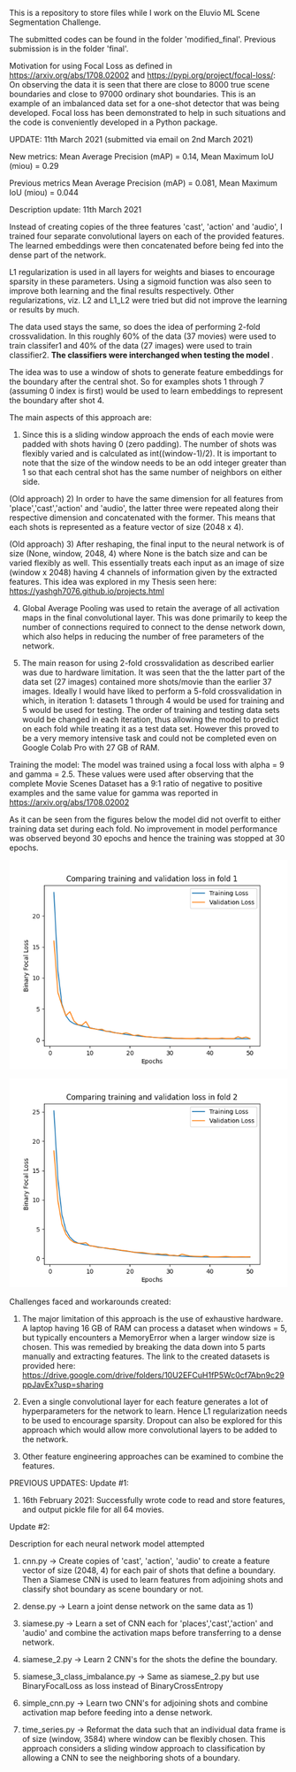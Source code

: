 This is a repository to store files while I work on the Eluvio ML Scene Segmentation Challenge.

The submitted codes can be found in the folder 'modified_final'. Previous submission is in the folder 'final'.

Motivation for using Focal Loss as defined in https://arxiv.org/abs/1708.02002 and https://pypi.org/project/focal-loss/:
On observing the data it is seen that there are close to 8000 true scene boundaries and close to 97000 ordinary shot boundaries. This is an example of an imbalanced data set for a one-shot detector that was being developed. Focal loss has been demonstrated to help in such situations and the code is conveniently developed in a Python package.

UPDATE: 11th March 2021 (submitted via email on 2nd March 2021)

New metrics: Mean Average Precision (mAP) = 0.14, Mean Maximum IoU (miou) = 0.29

Previous metrics Mean Average Precision (mAP) = 0.081, Mean Maximum IoU (miou) = 0.044

Description update: 11th March 2021

Instead of creating copies of the three features 'cast', 'action' and 'audio', I trained four separate convolutional layers on each of the provided features. The learned embeddings were then concatenated before being fed into the dense part of the network.

L1 regularization is used in all layers for weights and biases to encourage sparsity in these parameters. Using a sigmoid function was also seen to improve both learning and the final results respectively. Other regularizations, viz. L2 and L1_L2 were tried but did not improve the learning or results by much.

The data used stays the same, so does the idea of performing 2-fold crossvalidation. In this roughly 60% of the data (37 movies) were used to train classifer1 and 40% of the data (27 images) were used to train classifier2. <b> The classifiers were interchanged when testing the model </b>. 

The idea was to use a window of shots to generate feature embeddings for the boundary after the central shot. So for examples shots 1 through 7 (assuming 0 index is first) would be used to learn embeddings to represent the boundary after shot 4. 

The main aspects of this approach are:

1) Since this is a sliding window approach the ends of each movie were padded with shots having 0 (zero padding). The number of shots was flexibly varied and is calculated as int((window-1)/2). It is important to note that the size of the window needs to be an odd integer greater than 1 so that each central shot has the same number of neighbors on either side. 

(Old approach) 2) In order to have the same dimension for all features from 'place','cast','action' and 'audio', the latter three were repeated along their respective dimension and concatenated with the former. This means that each shots is represented as a feature vector of size (2048 x 4).

(Old approach) 3) After reshaping, the final input to the neural network is of size (None, window, 2048, 4) where None is the batch size and can be varied flexibly as well. This essentially treats each input as an image of size (window x 2048) having 4 channels of information given by the extracted features. This idea was explored in my Thesis seen here: https://yashgh7076.github.io/projects.html

4) Global Average Pooling was used to retain the average of all activation maps in the final convolutional layer. This was done primarily to keep the number of connections required to connect to the dense network down, which also helps in reducing the number of free parameters of the network.

5) The main reason for using 2-fold crossvalidation as described earlier was due to hardware limitation. It was seen that the the latter part of the data set (27 images) contained more shots/movie than the earlier 37 images. Ideally I would have liked to perform a 5-fold crossvalidation in which, in iteration 1: datasets 1 through 4 would be used for training and 5 would be used for testing. The order of training and testing data sets would be changed in each iteration, thus allowing the model to predict on each fold while treating it as a test data set. However this proved to be a very memory intensive task and could not be completed even on Google Colab Pro with 27 GB of RAM.

Training the model:
The model was trained using a focal loss with alpha = 9 and gamma = 2.5. These values were used after observing that the complete Movie Scenes Dataset has a 9:1 ratio of negative to positive examples and the same value for gamma was reported in https://arxiv.org/abs/1708.02002 

As it can be seen from the figures below the model did not overfit to either training data set during each fold. No improvement in model performance was observed beyond 30 epochs and hence the training was stopped at 30 epochs.

<p align = "center">
  <img src = https://github.com/Yashgh7076/Eluvio-ML-Scene-Segmentation/blob/main/images/lasso_final1.png/>
</p>

<p align = "center">
  <img src = https://github.com/Yashgh7076/Eluvio-ML-Scene-Segmentation/blob/main/images/lasso_final2.png/>
</p>

Challenges faced and workarounds created:
1) The major limitation of this approach is the use of exhaustive hardware. A laptop having 16 GB of RAM can process a dataset when windows = 5, but typically encounters a MemoryError when a larger window size is chosen. This was remedied by breaking the data down into 5 parts manually and extracting features. The link to the created datasets is provided here: https://drive.google.com/drive/folders/10U2EFCuH1fP5Wc0cf7Abn9c29ppJavEx?usp=sharing

2) Even a single convolutional layer for each feature generates a lot of hyperparameters for the network to learn. Hence L1 regularization needs to be used to encourage sparsity. Dropout can also be explored for this approach which would allow more convolutional layers to be added to the network.

3) Other feature engineering approaches can be examined to combine the features.

PREVIOUS UPDATES:
Update #1:
1) 16th February 2021: Successfully wrote code to read and store features, and output pickle file for all 64 movies.

Update #2:

Description for each neural network model attempted

1) cnn.py -> Create copies of 'cast', 'action', 'audio' to create a feature vector of size (2048, 4) for each pair of shots that define a boundary. Then a Siamese CNN is used to learn features from adjoining shots and classify shot boundary as scene boundary or not.

2) dense.py -> Learn a joint dense network on the same data as 1)

3) siamese.py -> Learn a set of CNN each for 'places','cast','action' and 'audio' and combine the activation maps before transferring to a dense network.

4) siamese_2.py -> Learn 2 CNN's for the shots the define the boundary.

5) siamese_3_class_imbalance.py -> Same as siamese_2.py but use BinaryFocalLoss as loss instead of BinaryCrossEntropy

6) simple_cnn.py -> Learn two CNN's for adjoining shots and combine activation map before feeding into a dense network.

7) time_series.py -> Reformat the data such that an individual data frame is of size (window, 3584) where window can be flexibly chosen. This approach considers a sliding window approach to classification by allowing a CNN to see the neighboring shots of a boundary.
